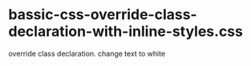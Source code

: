 # bassic-css-override-class-declaration-with-inline-styles.css
override class declaration. change text to white
